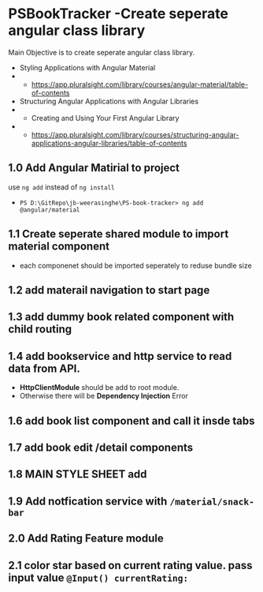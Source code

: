 # PSBookTracker -Create seperate angular class library
Main Objective is to create seperate angular class library.
- Styling Applications with Angular Material
- - https://app.pluralsight.com/library/courses/angular-material/table-of-contents
- Structuring Angular Applications with Angular Libraries
- - Creating and Using Your First Angular Library
- - https://app.pluralsight.com/library/courses/structuring-angular-applications-angular-libraries/table-of-contents


## 1.0 Add Angular Matirial to project
use `ng add` instead of `ng install`
-   `PS D:\GitRepo\jb-weerasinghe\PS-book-tracker> ng add @angular/material`
## 1.1 Create seperate shared module to import material component
-  each componenet should be imported seperately to reduse bundle size
## 1.2 add materail navigation to start page
## 1.3 add dummy book related component with child routing
## 1.4 add bookservice and http service to read data from API.
- **HttpClientModule** should be add to root module. 
- Otherwise there will be **Dependency Injection** Error

## 1.6 add book list component and call it insde tabs

## 1.7 add book edit /detail components

## 1.8 MAIN STYLE SHEET add

## 1.9 Add notfication service with  `/material/snack-bar`

## 2.0 Add Rating Feature module
## 2.1 color star based on current rating value. pass input value `@Input() currentRating:`

